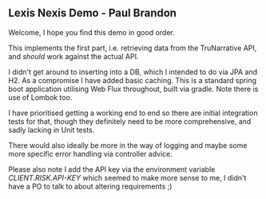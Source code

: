 ## Lexis Nexis Demo - Paul Brandon

Welcome, I hope you find this demo in good order.

This implements the first part, i.e. retrieving data from the TruNarrative API, and *should* work against the actual API. 

I didn't get around to inserting into a DB, which I intended to do via JPA and H2. As a compromise I have added basic caching.
This is a standard spring boot application utilising Web Flux throughout, built via gradle. Note there is use of Lombok too.

I have prioritised getting a working end to end so there are initial integration tests for that, though they definitely 
need to be more comprehensive, and sadly lacking in Unit tests.

There would also ideally be more in the way of logging and maybe some more specific error handling via controller advice.

Please also note I add the API key via the environment variable *CLIENT.RISK.API-KEY* which seemed to make more sense to me,
I didn't have a PO to talk to about altering requirements ;)